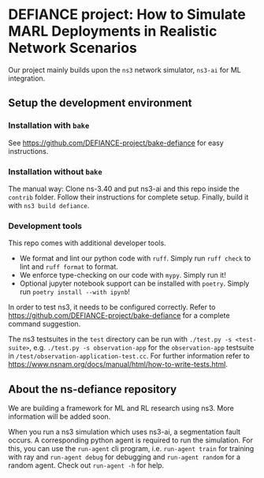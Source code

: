 # DEFIANCE project: How to Simulate MARL Deployments in Realistic Network Scenarios

Our project mainly builds upon the `ns3` network simulator, `ns3-ai` for ML integration.

## Setup the development environment

### Installation with `bake`

See <https://github.com/DEFIANCE-project/bake-defiance> for easy instructions.

### Installation without `bake`

The manual way: Clone ns-3.40 and put ns3-ai and this repo inside the `contrib` folder. Follow their instructions for complete setup. Finally, build it with `ns3 build defiance`.

### Development tools

This repo comes with additional developer tools.

- We format and lint our python code with `ruff`. Simply run `ruff check` to lint and `ruff format` to format.
- We enforce type-checking on our code with `mypy`. Simply run it!
- Optional jupyter notebook support can be installed with `poetry`. Simply run `poetry install --with ipynb`!

In order to test ns3, it needs to be configured correctly. Refer to <https://github.com/DEFIANCE-project/bake-defiance> for a complete command suggestion.

The ns3 testsuites in the `test` directory can be run with `./test.py -s <test-suite>`, e.g. `./test.py -s observation-app` for the `observation-app` testsuite in `/test/observation-application-test.cc`. For further information refer to <https://www.nsnam.org/docs/manual/html/how-to-write-tests.html>.

## About the ns-defiance repository

We are building a framework for ML and RL research using ns3. More information will be added soon.

When you run a ns3 simulation which uses ns3-ai, a segmentation fault occurs. A corresponding python agent is required to run the simulation. For this, you can use the `run-agent` cli program, i.e. `run-agent train` for training with ray and `run-agent debug` for debugging and `run-agent random` for a random agent. Check out `run-agent -h` for help.
